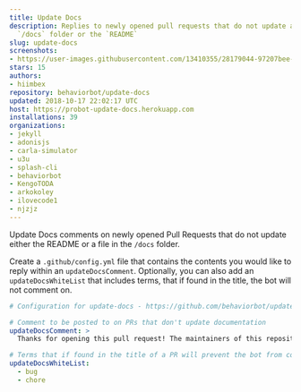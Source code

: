 ```yaml
---
title: Update Docs
description: Replies to newly opened pull requests that do not update a file in the
  `/docs` folder or the `README`
slug: update-docs
screenshots:
- https://user-images.githubusercontent.com/13410355/28179044-97207bee-67b5-11e7-80d0-0c8ede4a325f.png
stars: 15
authors:
- hiimbex
repository: behaviorbot/update-docs
updated: 2018-10-17 22:02:17 UTC
host: https://probot-update-docs.herokuapp.com
installations: 39
organizations:
- jekyll
- adonisjs
- carla-simulator
- u3u
- splash-cli
- behaviorbot
- KengoTODA
- arkokoley
- ilovecode1
- njzjz
---
```



Update Docs comments on newly opened Pull Requests that do not update either the README or a file in the `/docs` folder.

Create a `.github/config.yml` file that contains the contents you would like to reply within an `updateDocsComment`. Optionally, you can also add an `updateDocsWhiteList` that includes terms, that if found in the title, the bot will not comment on.

```yml
# Configuration for update-docs - https://github.com/behaviorbot/update-docs

# Comment to be posted to on PRs that don't update documentation
updateDocsComment: >
  Thanks for opening this pull request! The maintainers of this repository would appreciate it if you would update some of our documentation based on your changes.

# Terms that if found in the title of a PR will prevent the bot from commenting on it
updateDocsWhiteList:
  - bug
  - chore
```
